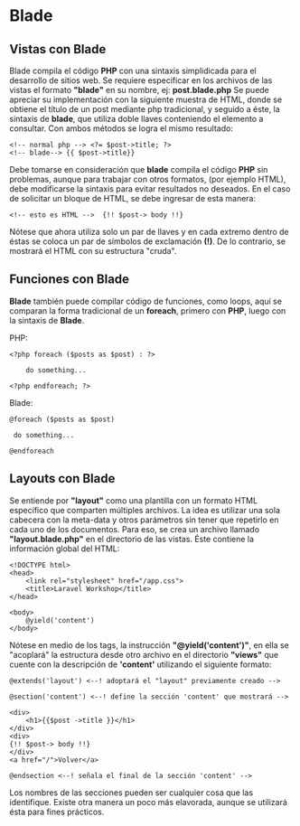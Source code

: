 # Blade

## Vistas con Blade 

Blade compila el código **PHP** con una sintaxis simplidicada para el desarrollo de sitios web. Se requiere especificar en los archivos de las vistas el formato **"blade"** en su nombre, ej: **post.blade.php**
Se puede apreciar su implementación con la siguiente muestra de HTML, donde se obtiene el título de un post mediante php tradicional, y seguido a éste, la sintaxis de **blade**, que utiliza doble llaves conteniendo el elemento a consultar. Con ambos métodos se logra el mismo resultado:

    <!-- normal php --> <?= $post->title; ?> 
    <!-- blade--> {{ $post->title}} 

Debe tomarse en consideración que **blade** compila el código **PHP** sin problemas, aunque para trabajar con otros formatos, (por ejemplo HTML), debe modificarse la sintaxis para evitar resultados no deseados. En el caso de solicitar un bloque de HTML, se debe ingresar de esta manera:

    <!-- esto es HTML -->  {!! $post-> body !!} 

Nótese que ahora utiliza solo un par de llaves y en cada extremo dentro de éstas se coloca un par de símbolos de exclamación **(!)**.
De lo contrario, se mostrará el HTML con su estructura "cruda".

## Funciones con Blade

**Blade** también puede compilar código de funciones, como loops, aquí se comparan la forma tradicional de un **foreach**, primero con **PHP**, luego con la sintaxis de **Blade**.

PHP:

    <?php foreach ($posts as $post) : ?>
        
        do something...

    <?php endforeach; ?>

Blade:

    @foreach ($posts as $post)
     
     do something...

    @endforeach

## Layouts con Blade

Se entiende por **"layout"** como una plantilla con un formato HTML específico que comparten múltiples archivos. La idea es utilizar una sola cabecera con la meta-data y otros parámetros sin tener que repetirlo en cada uno de los documentos. Para eso, se crea un archivo llamado **"layout.blade.php"** en el directorio de las vistas. Éste contiene la información global del HTML:

        
    <!DOCTYPE html>
    <head>
        <link rel="stylesheet" href="/app.css">
        <title>Laravel Workshop</title>
    </head>

    <body>
        @yield('content')
    </body>

Nótese en medio de los _<body>_ tags, la instrucción **"@yield('content')"**, 
en ella se "acoplará" la estructura desde otro archivo en el directorio **"views"** que cuente con la descripción de **'content'** utilizando el siguiente formato:

    @extends('layout') <--! adoptará el "layout" previamente creado -->

    @section('content') <--! define la sección 'content' que mostrará -->

    <div>
        <h1>{{$post ->title }}</h1>
    </div>
    <div>
    {!! $post-> body !!}
    </div>
    <a href="/">Volver</a>

    @endsection <--! señala el final de la sección 'content' -->

Los nombres de las secciones pueden ser cualquier cosa que las identifique.
Existe otra manera un poco más elavorada, aunque se utilizará ésta para fines prácticos.
